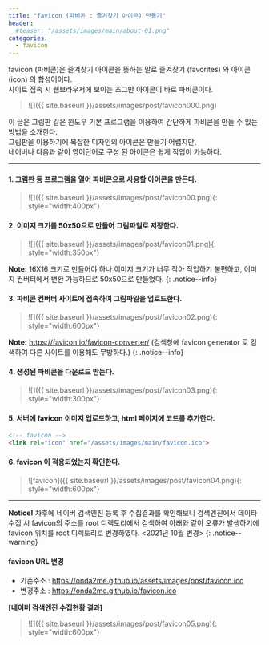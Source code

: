 ```yaml
---
title: "favicon (파비콘 : 즐겨찾기 아이콘) 만들기"
header:
  #teaser: "/assets/images/main/about-01.png"
categories: 
  - favicon
---
```


favicon (파비콘)은 즐겨찾기 아이콘을 뜻하는 말로 즐겨찾기 (favorites) 와 아이콘 (icon) 의 합성어이다.  
사이트 접속 시 웹브라우저에 보이는 조그만 아이콘이 바로 파비콘이다.  

> ![]({{ site.baseurl }}/assets/images/post/favicon000.png)  

이 글은 그림판 같은 윈도우 기본 프로그램을 이용하여 간단하게 파비콘을 만들 수 있는 방법을 소개한다.    
그림판을 이용하기에 복잡한 디자인의 아이콘은 만들기 어렵지만,  
네이버나 다음과 같이 영어단어로 구성 된 아이콘은 쉽게 작업이 가능하다.

---

#### 1. 그림판 등 프로그램을 열어 파비콘으로 사용할 아이콘을 만든다.  

 > ![]({{ site.baseurl }}/assets/images/post/favicon00.png){: style="width:400px"}

#### 2. 이미지 크기를 50x50으로 만들어 그림파일로 저장한다.  

  > ![]({{ site.baseurl }}/assets/images/post/favicon01.png){: style="width:350px"}  

**Note:** 16X16 크기로 만들어야 하나 이미지 크기가 너무 작아 작업하기 불편하고,
이미지 컨버터에서 변환 가능하므로 50x50으로 만들었다.
{: .notice--info}

#### 3. 파비콘 컨버터 사이트에 접속하여 그림파일을 업로드한다.  

 > ![]({{ site.baseurl }}/assets/images/post/favicon02.png){: style="width:600px"}

**Note:** https://favicon.io/favicon-converter/  (검색창에 favicon generator 로 검색하여 다른 사이트를 이용해도 무방하다.)
{: .notice--info}

#### 4. 생성된 파비콘을 다운로드 받는다.  

   > ![]({{ site.baseurl }}/assets/images/post/favicon03.png){: style="width:300px"}


#### 5. 서버에 favicon 이미지 업로드하고, html 페이지에 코드를 추가한다.
   
```html
<!-- favicon -->
<link rel="icon" href="/assets/images/main/favicon.ico">
```  
  

#### 6. favicon 이 적용되었는지 확인한다.
 > ![favicon]({{ site.baseurl }}/assets/images/post/favicon04.png){: style="width:600px"}
    

---

**Notice!** 차후에 네이버 검색엔진 등록 후 수집결과를 확인해보니 검색엔진에서 데이타 수집 시 favicon의 주소를 root 디렉토리에서 검색하여
아래와 같이 오류가 발생하기에 favicon 위치를 root 디렉토리로 변경하였다.  <2021년 10월 변경>
{: .notice--warning}
#### favicon URL 변경

+ 기존주소 :  https://onda2me.github.io/assets/images/post/favicon.ico
+ 변경주소 : https://onda2me.github.io/favicon.ico    


**[네이버 검색엔진 수집현황 결과]**
 > ![]({{ site.baseurl }}/assets/images/post/favicon05.png){: style="width:600px"}
